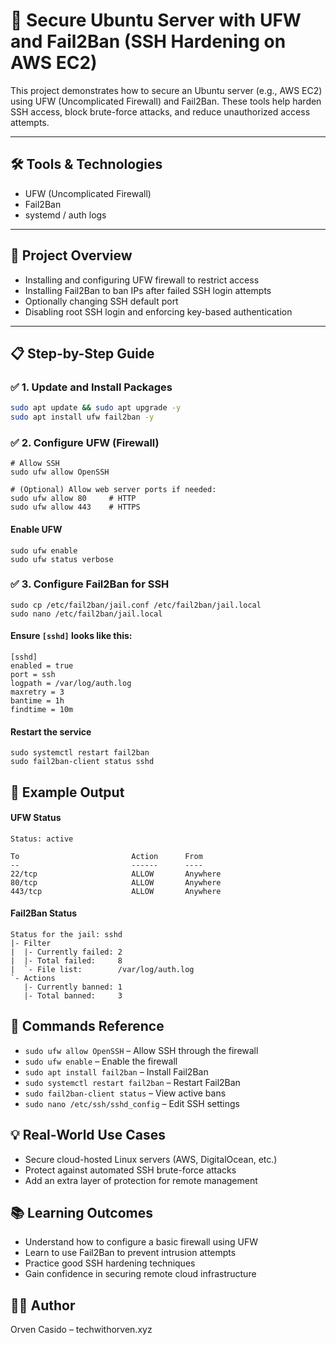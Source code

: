 # 🔐 Secure Ubuntu Server with UFW and Fail2Ban (SSH Hardening on AWS EC2)

This project demonstrates how to secure an Ubuntu server (e.g., AWS EC2) using UFW (Uncomplicated Firewall) and Fail2Ban. These tools help harden SSH access, block brute-force attacks, and reduce unauthorized access attempts.

---

## 🛠 Tools & Technologies

- UFW (Uncomplicated Firewall)
- Fail2Ban
- systemd / auth logs

---

## 🚀 Project Overview

- Installing and configuring UFW firewall to restrict access
- Installing Fail2Ban to ban IPs after failed SSH login attempts
- Optionally changing SSH default port
- Disabling root SSH login and enforcing key-based authentication

---

## 📋 Step-by-Step Guide

### ✅ 1. Update and Install Packages
```bash
sudo apt update && sudo apt upgrade -y
sudo apt install ufw fail2ban -y
```

### ✅ 2. Configure UFW (Firewall)
```
# Allow SSH
sudo ufw allow OpenSSH

# (Optional) Allow web server ports if needed:
sudo ufw allow 80     # HTTP
sudo ufw allow 443    # HTTPS
```

#### Enable UFW
```
sudo ufw enable
sudo ufw status verbose
```

### ✅ 3. Configure Fail2Ban for SSH
```
sudo cp /etc/fail2ban/jail.conf /etc/fail2ban/jail.local
sudo nano /etc/fail2ban/jail.local
```

#### Ensure `[sshd]` looks like this:
```
[sshd]
enabled = true
port = ssh
logpath = /var/log/auth.log
maxretry = 3
bantime = 1h
findtime = 10m
```

#### Restart the service
```
sudo systemctl restart fail2ban
sudo fail2ban-client status sshd
```

## 📸 Example Output

#### UFW Status
```
Status: active

To                         Action      From
--                         ------      ----
22/tcp                     ALLOW       Anywhere
80/tcp                     ALLOW       Anywhere
443/tcp                    ALLOW       Anywhere
```

#### Fail2Ban Status
```
Status for the jail: sshd
|- Filter
|  |- Currently failed: 2
|  |- Total failed:     8
|  `- File list:        /var/log/auth.log
`- Actions
   |- Currently banned: 1
   |- Total banned:     3
```

## 📎 Commands Reference
- `sudo ufw allow OpenSSH` – Allow SSH through the firewall
- `sudo ufw enable` – Enable the firewall
- `sudo apt install fail2ban` – Install Fail2Ban
- `sudo systemctl restart fail2ban` – Restart Fail2Ban
- `sudo fail2ban-client status` – View active bans
- `sudo nano /etc/ssh/sshd_config` – Edit SSH settings

## 💡 Real-World Use Cases
- Secure cloud-hosted Linux servers (AWS, DigitalOcean, etc.)
- Protect against automated SSH brute-force attacks
- Add an extra layer of protection for remote management

## 📚 Learning Outcomes
- Understand how to configure a basic firewall using UFW
- Learn to use Fail2Ban to prevent intrusion attempts
- Practice good SSH hardening techniques
- Gain confidence in securing remote cloud infrastructure

## 🧑‍💻 Author
Orven Casido – techwithorven.xyz
